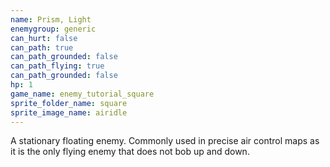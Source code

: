 ```yaml
---
name: Prism, Light
enemygroup: generic
can_hurt: false
can_path: true
can_path_grounded: false
can_path_flying: true
can_path_grounded: false
hp: 1
game_name: enemy_tutorial_square
sprite_folder_name: square
sprite_image_name: airidle
---
```


A stationary floating enemy. Commonly used in precise air control maps as it is the only flying enemy that does not bob up and down.